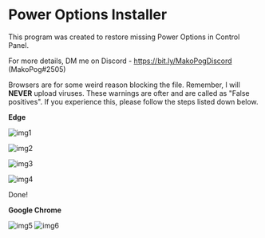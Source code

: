 # Power Options Installer

This program was created to restore missing Power Options in Control Panel.

For more details, DM me on Discord - https://bit.ly/MakoPogDiscord (MakoPog#2505)

Browsers are for some weird reason blocking the file. Remember, I will __NEVER__ upload viruses. These warnings are ofter and are called as "False positives". If you experience this, please follow the steps listed down below.

__Edge__

![img1](https://i.imgur.com/gehOz0b.png)

![img2](https://i.imgur.com/l8zYn1j.png)

![img3](https://i.imgur.com/3AW4uqP.png)

![img4](https://i.imgur.com/8guOoWa.png)

Done!

__Google Chrome__

![img5](https://i.imgur.com/30npsEJ.png)
![img6](https://i.imgur.com/BbuEnIm.png)
